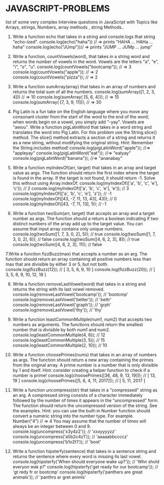 # JAVASCRIPT-PROBLEMS
list of some very complex Interview questions in JavaScript with Topics like Arrays, strings, Numbers, array methods , string Methods..
1. Write a function echo that takes in a string and console.logs that string "echo-ized".
console.log(echo("haha")) // => prints "HAHA ... HAHa ... haha"
console.log(echo("JUmp"))// => prints "JUMP ... JUMp ... jump"

2. Write a function, countVowels(word), that takes in a string word and returns the number of vowels in the word.
Vowels are the letters "a", "e", "i", "o", "u".
console.log(countVowels("bootcamp")); // => 3
console.log(countVowels("apple")); // => 2
console.log(countVowels("pizza")); // => 2

3. Write a function sumArray(array) that takes in an array of numbers and returns the total sum of all the numbers.
console.log(sumArray([1, 2, 3, 4])) // => 10
console.log(sumArray( [5, 6, 4])); // => 15
console.log(sumArray( [7, 3, 9, 11])); // => 30

4. Pig Latin is a fun take on the English language where you move any consonant cluster from the start of the word to the end of the word; when words begin on a vowel, you simply add "-yay". Vowels are "aeiou".
Write a function pigLatinWord that takes in a word string and translates the word into Pig Latin. For this problem use the String.slice() method. The slice() method extracts a section of a string and returns it as a new string, without modifying the original string.
Hint: Remember the String.includes method!
console.log(pigLatinWord("apple")); //=> "appleyay"
console.log(pigLatinWord("eat")); //=> "eatyay"
console.log(pigLatinWord("banana")); //=> "ananabay"

5. Write a function myIndexOf(arr, target) that takes in an array and target value as args. The function should return the first index where the target is found in the array. If the target is not found, it should return -1. Solve this without using Array.indexOf.
console.log(myIndexOf(['a', 'b', 'c', 'e'], 'c')); // 2
console.log(myIndexOf(['a', 'b', 'c', 'e'], 'e')); // 3
console.log(myIndexOf(['a', 'b', 'c', 'e'], 'z')); // -1
console.log(myIndexOf([43, -7, 11, 13, 43], 43)); // 0
console.log(myIndexOf([43, -7, 11, 13], 1)); // -1

6. Write a function twoSum(arr, target) that accepts an array and a target number as args. The function should a return a boolean indicating if two distinct numbers of the array add up to the target value. You can assume that input array contains only unique numbers.
console.log(twoSum([1, 7, 3, 0, 2], 5)); // true
console.log(twoSum([1, 7, 3, 0, 2], 6)); // false
console.log(twoSum([4, 6, 2, 3], 8)); // true
console.log(twoSum([4, 6, 2, 3], 11)); // false

7.Write a function fizzBuzz(max) that accepts a number as an arg. The function should return an array containing all positive numbers less than max that are divisible by either 3 or 5, but not both.
console.log(fizzBuzz(12)); // [ 3, 5, 6, 9, 10 ]
console.log(fizzBuzz(20)); // [ 3, 5, 6, 9, 10, 12, 18 ]

8. Write a function removeLastVowel(word) that takes in a string and returns the string with its last vowel removed.
console.log(removeLastVowel('bootcamp')); // 'bootcmp'
console.log(removeLastVowel('better')); // 'bettr'
console.log(removeLastVowel('graph')); // 'grph'
console.log(removeLastVowel('thy')); // 'thy'

9. Write a function leastCommonMultiple(num1, num2) that accepts two numbers as arguments. The functions should return the smallest number that is divisible by both num1 and num2.
console.log(leastCommonMultiple(4, 6)); // 12
console.log(leastCommonMultiple(3, 5)); // 15
console.log(leastCommonMultiple(2, 10)); // 10

10. Write a function choosePrimes(nums) that takes in an array of numbers as args. The function should return a new array containing the primes from the original array. A prime number is a number that is only divisible by 1 and itself. Hint: consider creating a helper function to check if a number is prime!
console.log(choosePrimes([36, 48, 9, 13, 19])); // [ 13, 19 ]
console.log(choosePrimes([5, 6, 4, 11, 2017])); // [ 5, 11, 2017 ]

11. Write a function uncompress(str) that takes in a "compressed" string as an arg. A compressed string consists of a character immediately followed by the number of times it appears in the "uncompressed" form. The function should return the uncompressed version of the string. See the examples.
Hint: you can use the built-in Number function should convert a numeric string into the number type. For example. Number("4") // => 4
You may assume that the number of times will always be an integer between 0 and 9.
console.log(uncompress('x3y4z2')); // 'xxxyyyyzz'
console.log(uncompress('a5b2c4z1')); // 'aaaaabbccccz'
console.log(uncompress('b1o2t1')); // 'boot'

12. Write a function hipsterfy(sentence) that takes in a sentence string and returns the sentence where every word is missing its last vowel.
console.log(hipsterfy('When should everyone wake up?')); // 'Whn shold everyon wak p?'
console.log(hipsterfy('get ready for our bootcamp')); // 'gt redy fr or bootcmp'
console.log(hipsterfy('panthers are great animals')); // 'panthrs ar gret animls'

